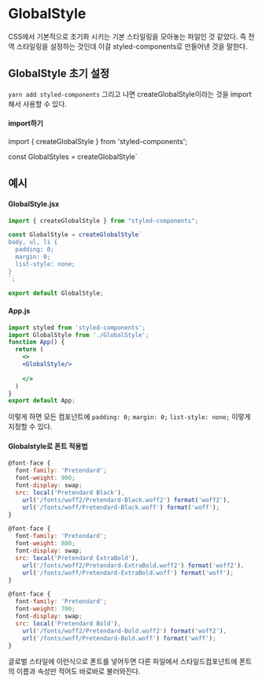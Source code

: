 # GlobalStyle

CSS에서 기본적으로 초기화 시키는 기본 스타일링을 모아놓는 파일인 것 같았다. 즉 전역 스타일링을 설정하는 것인데 이걸 styled-components로 만들어낸 것을 말한다.


## GlobalStyle 초기 설정

```yarn add styled-components```
그리고 나면 createGlobalStyle이라는 것을 import해서 사용할 수 있다.

#### import하기
import { createGlobalStyle } from 'styled-components';

const GlobalStyles = createGlobalStyle`

## 예시

#### GlobalStyle.jsx

``` jsx
import { createGlobalStyle } from "styled-components";

const GlobalStyle = createGlobalStyle`
body, ul, li {
  padding: 0;
  margin: 0;
  list-style: none;
} 
`;

export default GlobalStyle;
```

#### App.js
``` jsx
import styled from 'styled-components';
import GlobalStyle from './GlobalStyle';
function App() {
  return (
    <> 
    <GlobalStyle/>
      
    </>
  )
}
export default App;
```

이렇게 하면 모든 컴포넌트에 ```padding: 0;``` ```margin: 0;``` ```list-style: none;``` 이렇게 지정할 수 있다.


#### Globalstyle로 폰트 적용법  

```jsx
@font-face {
  font-family: 'Pretendard';
  font-weight: 900;
  font-display: swap;
  src: local('Pretendard Black'),
    url('/fonts/woff2/Pretendard-Black.woff2') format('woff2'),
    url('/fonts/woff/Pretendard-Black.woff') format('woff');
}

@font-face {
  font-family: 'Pretendard';
  font-weight: 800;
  font-display: swap;
  src: local('Pretendard ExtraBold'),
    url('/fonts/woff2/Pretendard-ExtraBold.woff2') format('woff2'),
    url('/fonts/woff/Pretendard-ExtraBold.woff') format('woff');
}

@font-face {
  font-family: 'Pretendard';
  font-weight: 700;
  font-display: swap;
  src: local('Pretendard Bold'),
    url('/fonts/woff2/Pretendard-Bold.woff2') format('woff2'),
    url('/fonts/woff/Pretendard-Bold.woff') format('woff');
}
```

글로벌 스타일에 이런식으로 폰트를 넣어두면 다른 파일에서 스타일드컴포넌트에 폰트의 이름과 속성만 적어도 바로바로 불러와진다.